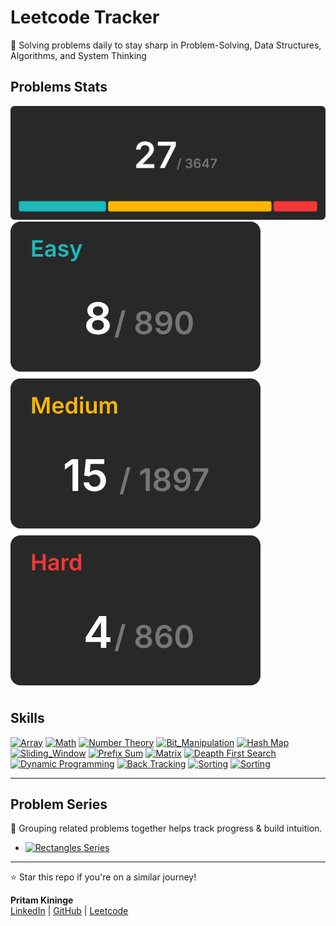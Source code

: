 # Leetcode Tracker
  
🚀 Solving problems daily to stay sharp in Problem-Solving, Data Structures, Algorithms, and System Thinking

## Problems Stats

[![all problmes](./assets/totalCard.svg)](./README.md)  
[![easy problmes](./assets/easyCard.svg)](./easy.md)[![medium problmes](./assets/mediumCard.svg)](medium.md)[![hard problmes](./assets/hardCard.svg)](hard.md)


## Skills 

[![Array](https://img.shields.io/badge/Array-gray)](./skills)
[![Math](https://img.shields.io/badge/Math-gray)](./skills)
[![Number Theory](https://img.shields.io/badge/Number_Theory-gray)](./skills)
[![Bit_Manipulation](https://img.shields.io/badge/Bit_Manipulation-gray)](./skills)
[![Hash Map](https://img.shields.io/badge/Hash_Map-gray)](./skills)
[![Sliding_Window](https://img.shields.io/badge/Sliding_Window-gray)](./skills)
[![Prefix Sum](https://img.shields.io/badge/Prefix_Sum-gray)](./skills)
[![Matrix](https://img.shields.io/badge/Matrix-gray)](./skills/matrix.md)
[![Deapth First Search](https://img.shields.io/badge/Depth_First_Search-gray)](./skills)
[![Dynamic Programming](https://img.shields.io/badge/Dynamic_Programming-gray)](./skills)
[![Back Tracking](https://img.shields.io/badge/Back_Tracking-gray)](./skills)
[![Sorting](https://img.shields.io/badge/Sorting-gray)](./skills/sorting.md) 
[![Sorting](https://img.shields.io/badge/Bit_Mask-gray)](./skills) 

---

## Problem Series  

📌 Grouping related problems together helps track progress & build intuition.  

- [![Rectangles Series](https://img.shields.io/badge/Series-Rectangles_in_Matrix-blue?style=for-the-badge)](/series/rectangles-in-matrix.md)  

---

⭐ Star this repo if you're on a similar journey!

**Pritam Kininge**    
[LinkedIn](https://linkedin.com/in/pritam-kininge)  |  [GitHub](https://github.com/kininge)  |  [Leetcode](https://leetcode.com/u/kininge007/)
</div>






